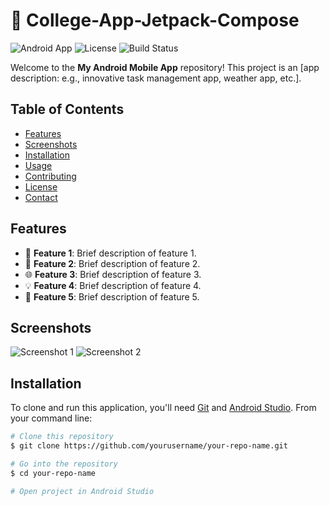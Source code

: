 # 📱 College-App-Jetpack-Compose

![Android App](https://img.shields.io/badge/Platform-Android-green.svg)
![License](https://img.shields.io/github/license/musfiqur552608/College-App-Jetpack-Compose.svg)
![Build Status](https://img.shields.io/github/actions/workflow/status/musfiqur552608/College-App-Jetpack-Compose/CI.yml)

Welcome to the **My Android Mobile App** repository! This project is an [app description: e.g., innovative task management app, weather app, etc.].

## Table of Contents

- [Features](#features)
- [Screenshots](#screenshots)
- [Installation](#installation)
- [Usage](#usage)
- [Contributing](#contributing)
- [License](#license)
- [Contact](#contact)

## Features

- 📅 **Feature 1**: Brief description of feature 1.
- 🔔 **Feature 2**: Brief description of feature 2.
- 🌐 **Feature 3**: Brief description of feature 3.
- 💡 **Feature 4**: Brief description of feature 4.
- 🎨 **Feature 5**: Brief description of feature 5.

## Screenshots

![Screenshot 1](path/to/screenshot1.png)
![Screenshot 2](path/to/screenshot2.png)

## Installation

To clone and run this application, you'll need [Git](https://git-scm.com) and [Android Studio](https://developer.android.com/studio). From your command line:

```bash
# Clone this repository
$ git clone https://github.com/yourusername/your-repo-name.git

# Go into the repository
$ cd your-repo-name

# Open project in Android Studio
